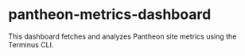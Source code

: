 # pantheon-metrics-dashboard
This dashboard fetches and analyzes Pantheon site metrics using the Terminus CLI.
